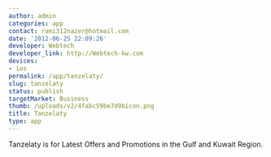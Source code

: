 ```yaml
---
author: admin
categories: app
contact: rami312nazer@hotmail.com
date: '2012-06-25 22:09:26'
developer: Webtech
developer_link: http://Webtech-kw.com
devices: 
- ios
permalink: /app/tanzelaty/
slug: tanzelaty
status: publish
targetMarket: Business
thumb: /uploads/v2/4fabc59be7d9bicon.png
title: Tanzelaty
type: app
---
```


Tanzelaty is for Latest Offers and Promotions in the Gulf and Kuwait Region.